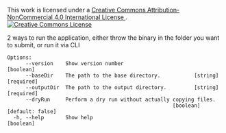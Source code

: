 This work is licensed under a 
<a rel="license" href="http://creativecommons.org/licenses/by-nc/4.0/">Creative Commons Attribution-NonCommercial 4.0 International License
</a>.
<br />
<a rel="license" href="http://creativecommons.org/licenses/by-nc/4.0/">
  <img alt="Creative Commons License" style="border-width:0" src="https://i.creativecommons.org/l/by-nc/4.0/88x31.png" />
</a>


2 ways to run the application, either throw the binary in the folder you want to submit, or run it via CLI

```
Options:
      --version    Show version number                                 [boolean]
      --baseDir    The path to the base directory.           [string] [required]
      --outputDir  The path to the output directory.         [string] [required]
      --dryRun     Perform a dry run without actually copying files.
                                                      [boolean] [default: false]
  -h, --help       Show help                                           [boolean]
```
